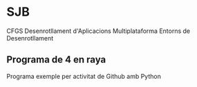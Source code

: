 # SJB

CFGS Desenrotllament d'Aplicacions Multiplataforma
Entorns de Desenrotllament

## Programa de 4 en raya

Programa exemple per activitat de Github amb Python

